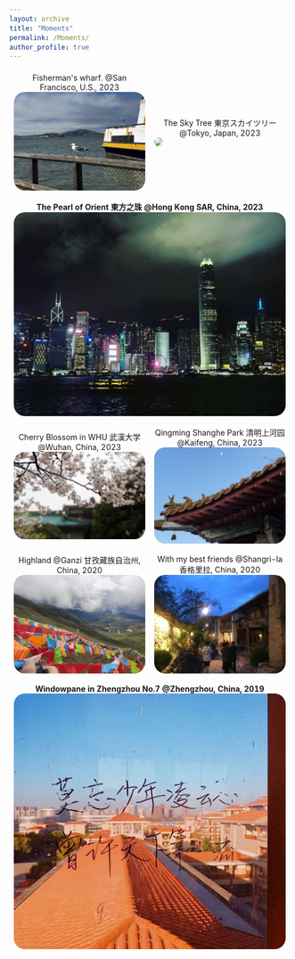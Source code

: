 ```yaml
---
layout: archive
title: "Moments"
permalink: /Moments/
author_profile: true
---
```


<table style="width:100%;border:0px;border-spacing:0px;border-collapse:separate;margin-right:0;margin-left:0;font-size:1.0em;">
  <tr>
    <td style="padding:8px;width:50%;vertical-align:middle;horizontal-align:middle;border:none;">
    <center>Fisherman's wharf. @San Francisco, U.S., 2023</center>
      <a href="/images/Moments/IMG_3652.jpg">
      <img src='/images/Moments/IMG_3652.jpg' style="border-radius:20px;">
      </a>
    </td>
    <td style="padding:8px;width:30%;vertical-align:middle;horizontal-align:middle;border:none;">
    <center>The Sky Tree 東京スカイツリー @Tokyo, Japan, 2023</center>
      <a href="/images/Moments/IMG_1063.jpg">
      <img src='/images/Moments/IMG_1063.jpg' style="border-radius:20px;">
      </a>
    </td>
      </tr>
  
  <tr>
    <th colspan="2" style="padding:8px;width:100%;vertical-align:middle;horizontal-align:middle;border:none;">
    <center>The Pearl of Orient 東方之珠 @Hong Kong SAR, China, 2023</center>
      <a href="/images/Moments/HK.JPG">
      <img src='/images/Moments/HK.JPG' style="border-radius:20px;">
      </a>
    </th>
  </tr>
  
  <tr>
    <td style="padding:8px;width:50%;vertical-align:middle;horizontal-align:middle;border:none;">
    <center>Cherry Blossom in WHU 武漢大学 @Wuhan, China, 2023</center>
      <a href="/images/Moments/IMG_6638.JPG">
      <img src='/images/Moments/IMG_6638.JPG' style="border-radius:20px;">
      </a>
    </td>
    <td style="padding:8px;width:50%;vertical-align:middle;horizontal-align:middle;border:none;">
    <center>Qingming Shanghe Park 清明上河园 @Kaifeng, China, 2023</center>
      <a href="/images/Moments/IMG_5494.jpg">
      <img src='/images/Moments/IMG_5494.jpg' style="border-radius:20px;">
      </a>
    </td>
      </tr>
  
   <tr>
    <td style="padding:8px;width:50%;vertical-align:middle;horizontal-align:middle;border:none;">
    <center>Highland @Ganzi 甘孜藏族自治州, China, 2020</center>
      <a href="/images/Moments/Ganzi2020.jpeg">
      <img src='/images/Moments/Ganzi2020.jpeg' style="border-radius:20px;">
      </a>
    </td>
    <td style="padding:8px;width:50%;vertical-align:middle;horizontal-align:middle;border:none;">
    <center>With my best friends @Shangri-la 香格里拉, China, 2020</center>
      <a href="/images/Moments/IMG_6639.JPG">
      <img src='/images/Moments/IMG_6639.JPG' style="border-radius:20px;">
      </a>
    </td>
       </tr>  
  <tr>
    <th colspan="2" style="padding:8px;width:100%;vertical-align:middle;horizontal-align:middle;border:none;">
    <center>Windowpane in Zhengzhou No.7 @Zhengzhou, China, 2019</center>
      <a href="/images/Moments/SunsetZZ7Z2019.jpg">
      <img src='/images/Moments/SunsetZZ7Z2019.jpg' style="border-radius:20px;">
      </a>
    </th>
  </tr>
     
  
</table>


<!-- <center>Sakura in WHU. @Wuhan, China, 2021</center>

[![me](/images/sakuraWHU2021.JPG)](/images/sakuraWHU2021.jpg) -->

<!-- <center>Summer vacation with Z. Wang, S. Zhang, S. Yang, and D. Shi. @Ganzi, China, 2020</center>

[![me](/images/Ganzi2020.jpeg)](/images/Ganzi2020.jpeg) -->

<!-- <center>Summer vacation with Z. Wang, S. Zhang, S. Yang, and D. Shi. @Ganzi, China, 2020</center>

[![me](/images/Shangrila2020.jpeg)](/images/Shangrila2020.jpeg) -->

<!-- <center>Summer vacation with Z. Wang, S. Zhang, S. Yang, and D. Shi. @Shangri-la, China, 2020</center>

[![me](/images/Shangrila2020.jpeg)](/images/Shangrila2020.jpeg) -->

<!-- <center>Windowpane in Zhengzhou No.7 @Zhengzhou, China, 2019</center>

[![me](/images/SunsetZZ7Z2019.jpg)](/images/SunsetZZ7Z2019.jpg) -->
